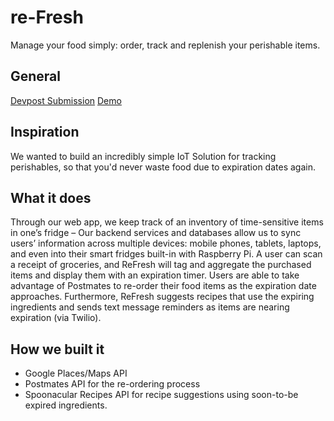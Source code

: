 # re-Fresh

Manage your food simply: order, track and replenish your perishable items.

## General

[Devpost Submission](http://devpost.com/software/refresh-xjng7u)
[Demo](https://www.youtube.com/watch?v=yOcjrTD9Xlo)

## Inspiration
We wanted to build an incredibly simple IoT Solution for tracking perishables, so that you'd never waste food due to expiration dates again.

## What it does
Through our web app, we keep track of an inventory of time-sensitive items in one’s fridge – Our backend services and databases allow us to sync users’ information across multiple devices: mobile phones, tablets, laptops, and even into their smart fridges built-in with Raspberry Pi. A user can scan a receipt of groceries, and ReFresh will tag and aggregate the purchased items and display them with an expiration timer. Users are able to take advantage of Postmates to re-order their food items as the expiration date approaches. Furthermore, ReFresh suggests recipes that use the expiring ingredients and sends text message reminders as items are nearing expiration (via Twilio).

## How we built it

- Google Places/Maps API 
- Postmates API for the re-ordering process
- Spoonacular Recipes API for recipe suggestions using soon-to-be expired ingredients.

